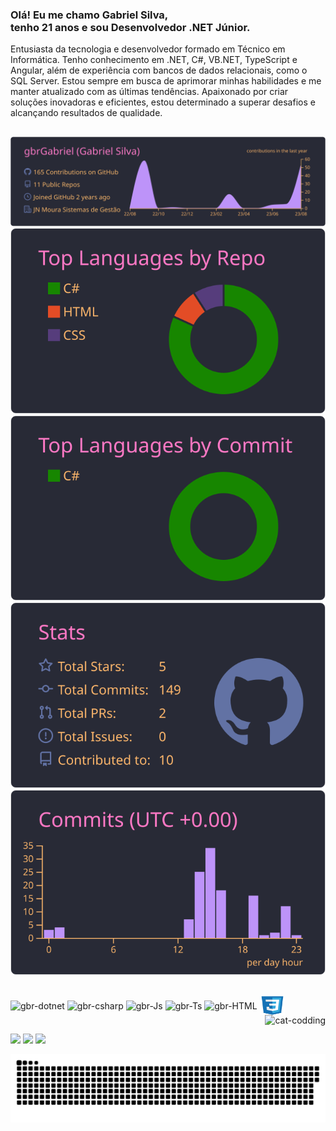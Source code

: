 ### Olá! Eu me chamo Gabriel Silva, <br> tenho 21 anos e sou Desenvolvedor .NET Júnior.
Entusiasta da tecnologia e desenvolvedor formado em Técnico em Informática. Tenho conhecimento em .NET, C#, VB.NET, TypeScript e Angular, além de experiência com bancos de dados relacionais, como o SQL Server. Estou sempre em busca de aprimorar minhas habilidades e me manter atualizado com as últimas tendências. Apaixonado por criar soluções inovadoras e eficientes, estou determinado a superar desafios e alcançando resultados de qualidade.

##
 <div>
  
[![](https://raw.githubusercontent.com/gbrGabriel/gbrGabriel/main/profile-summary-card-output/dracula/0-profile-details.svg)](https://github.com/vn7n24fzkq/github-profile-summary-cards)
[![](https://raw.githubusercontent.com/gbrGabriel/gbrGabriel/main/profile-summary-card-output/dracula/1-repos-per-language.svg)](https://github.com/vn7n24fzkq/github-profile-summary-cards) [![](https://raw.githubusercontent.com/gbrGabriel/gbrGabriel/main/profile-summary-card-output/dracula/2-most-commit-language.svg)](https://github.com/vn7n24fzkq/github-profile-summary-cards)
[![](https://raw.githubusercontent.com/gbrGabriel/gbrGabriel/main/profile-summary-card-output/dracula/3-stats.svg)](https://github.com/vn7n24fzkq/github-profile-summary-cards) [![](https://raw.githubusercontent.com/gbrGabriel/gbrGabriel/main/profile-summary-card-output/dracula/4-productive-time.svg)](https://github.com/vn7n24fzkq/github-profile-summary-cards)

</div>
   
  <div style="display: inline_block"><br>
  <img align="center" alt="gbr-dotnet" height="30" width="30" src="https://cdn.worldvectorlogo.com/logos/dotnet.svg">
  <img align="center" alt="gbr-csharp" height="30" width="30" src="https://cdn.worldvectorlogo.com/logos/c--4.svg">
  <img align="center" alt="gbr-Js" height="30" width="40" src="https://cdn.worldvectorlogo.com/logos/logo-javascript.svg">
  <img align="center" alt="gbr-Ts" height="30" width="40" src="https://cdn.worldvectorlogo.com/logos/typescript.svg">
  <img align="center" alt="gbr-HTML" height="30" width="40" src="https://cdn.worldvectorlogo.com/logos/html-1.svg">
  <img align="center" alt="gbr-CSS" height="30" width="40" src="https://raw.githubusercontent.com/devicons/devicon/master/icons/css3/css3-original.svg">

  <img align="right" alt="cat-codding" src="https://media.tenor.com/images/56074b63a3b147fe7ac2ff71d3e9fc26/tenor.gif">
</div>
 
 ##
 
  <div>
  <a href = "gabrielgbr.contato@gmail.com"><img src="https://img.shields.io/badge/Gmail-D14836?style=for-the-badge&logo=gmail&logoColor=white" target="_blank"></a>
  <a href="https://www.linkedin.com/in/gbrgabriel" target="_blank"><img src="https://img.shields.io/badge/-LinkedIn-%230077B5?style=for-the-badge&logo=linkedin&logoColor=white" target="_blank"></a> 
  <a href = "https://github.com/gbrGabriel"><img src="https://img.shields.io/badge/GitHub-100000?style=for-the-badge&logo=github&logoColor=white" target="_blank"></a>
  </div  
   
  ##
   
  ![Snake animation](https://github.com/gbrGabriel/gbrGabriel/blob/output/github-contribution-grid-snake.svg)
